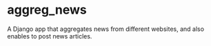 # aggreg_news
A Django app that aggregates news from different websites, and also enables to post news articles.
